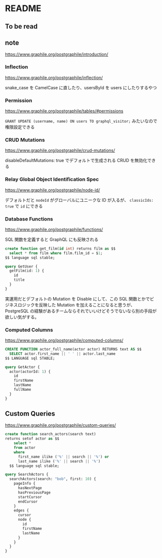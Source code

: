 # README

## To be read

## note

https://www.graphile.org/postgraphile/introduction/

### Inflection

https://www.graphile.org/postgraphile/inflection/

snake_case を CamelCase に直したり、usersById を users にしたりするやつ

### Permission

https://www.graphile.org/postgraphile/tables/#permissions

`GRANT UPDATE (username, name) ON users TO graphql_visitor;` みたいなので権限設定できる

### CRUD Mutations

https://www.graphile.org/postgraphile/crud-mutations/

disableDefaultMutations: true でデフォルトで生成される CRUD を無効化できる

### Relay Global Object Identification Spec

https://www.graphile.org/postgraphile/node-id/

デフォルトだと `nodeId` がグローバルにユニークな ID が入るが、 `classicIds: true` で `id` にできる

### Database Functions

https://www.graphile.org/postgraphile/functions/

SQL 関数を定義すると GraphQL にも反映される

```sql
create function get_film(id int) returns film as $$
  select * from film where film.film_id = $1;
$$ language sql stable;
```

```graphql
query GetUser {
  getFilm(id: 1) {
    id
    title
  }
}
```

実運用だとデフォルトの Mutation を Disable にして、この SQL 関数とかでビジネスロジックを反映した Mutation を加えることになると思うが、
PostgreSQL の経験があるチームならそれでいいけどそうでないなら別の手段が欲しい気がする。

### Computed Columns

https://www.graphile.org/postgraphile/computed-columns/

```sql
CREATE FUNCTION actor_full_name(actor actor) RETURNS text AS $$
  SELECT actor.first_name || ' ' || actor.last_name
$$ LANGUAGE sql STABLE;
```

```graphql
query GetActor {
  actor(actorId: 1) {
    id
    firstName
    lastName
    fullName
  }
}
```

## Custom Queries

https://www.graphile.org/postgraphile/custom-queries/

```sql
create function search_actors(search text)
returns setof actor as $$
    select *
    from actor
    where
      first_name ilike ('%' || search || '%') or
      last_name ilike ('%' || search || '%')
  $$ language sql stable;
```

```graphql
query SearchActors {
  searchActors(search: "bob", first: 10) {
    pageInfo {
      hasNextPage
      hasPreviousPage
      startCursor
      endCursor
    }
    edges {
      cursor
      node {
        id
        firstName
        lastName
      }
    }
  }
}
```
